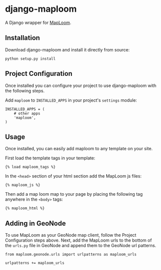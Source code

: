 django-maploom
==============

A Django wrapper for [MapLoom](https://github.com/ROGUE-JCTD/MapLoom).

Installation
------------

Download django-maploom and install it directly from source:

```python setup.py install```

Project Configuration
---------------------

Once installed you can configure your project to use 
django-maploom with the following steps.

Add ``maploom`` to ``INSTALLED_APPS`` in your project's
``settings`` module:

    INSTALLED_APPS = (
        # other apps
        'maploom',
    )

Usage
-----

Once installed, you can easily add maploom to any template on your site.

First load the template tags in your template:

	{% load maploom_tags %}

In the ```<head>``` section of your html section add the MapLoom js files:

    {% maploom_js %}

Then add a map loom map to your page by placing the following tag anywhere in the ```<body>``` tags:

	{% maploom_html %}


Adding in GeoNode
-----------------
To use MapLoom as your GeoNode map client, follow the Project Configuration steps above.  Next, add the MapLoom urls
to the bottom of the `urls.py` file in GeoNode and append them to the GeoNode url patterns.

```
from maploom.geonode.urls import urlpatterns as maploom_urls

urlpatterns += maploom_urls
```

